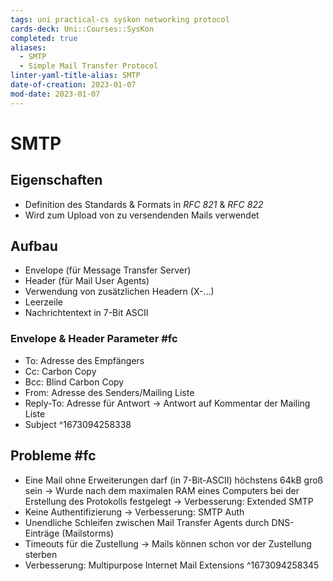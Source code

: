 ```yaml
---
tags: uni practical-cs syskon networking protocol
cards-deck: Uni::Courses::SysKon
completed: true
aliases:
  - SMTP
  - Simple Mail Transfer Protocol
linter-yaml-title-alias: SMTP
date-of-creation: 2023-01-07
mod-date: 2023-01-07
---
```


# SMTP

## Eigenschaften
- Definition des Standards & Formats in *RFC 821* & *RFC 822*
- Wird zum Upload von zu versendenden Mails verwendet

## Aufbau
- Envelope (für Message Transfer Server)
- Header (für Mail User Agents)
- Verwendung von zusätzlichen Headern (X-…)
- Leerzeile
- Nachrichtentext in 7-Bit ASCII

### Envelope & Header Parameter #fc
- To: Adresse des Empfängers
- Cc: Carbon Copy
- Bcc: Blind Carbon Copy
- From: Adresse des Senders/Mailing Liste
- Reply-To: Adresse für Antwort
	→ Antwort auf Kommentar der Mailing Liste
- Subject
^1673094258338

## Probleme #fc
- Eine Mail ohne Erweiterungen darf (in 7-Bit-ASCII) höchstens 64kB groß sein
	→ Wurde nach dem maximalen RAM eines Computers bei der Erstellung des Protokolls festgelegt
	→ Verbesserung: Extended SMTP
- Keine Authentifizierung
	→ Verbesserung: SMTP Auth
- Unendliche Schleifen zwischen Mail Transfer Agents durch DNS-Einträge (Mailstorms)
- Timeouts für die Zustellung
	→ Mails können schon vor der Zustellung sterben
- Verbesserung: Multipurpose Internet Mail Extensions
^1673094258345
